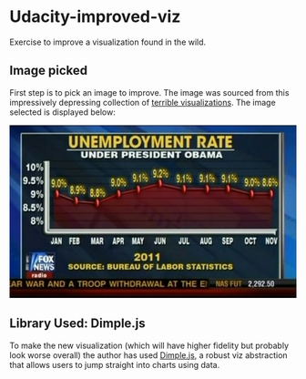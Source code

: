 # Udacity-improved-viz
Exercise to improve a visualization found in the wild.

## Image picked
First step is to pick an image to improve. The image was sourced from this impressively depressing collection of [terrible visualizations](). The image selected is displayed below: 

![Viz to improve](/img/viz.jpg)

## Library Used: Dimple.js
To make the new visualization (which will have higher fidelity but probably look worse overall) the author has used [Dimple.js](), a robust viz abstraction that allows users to jump straight into charts using data. 
